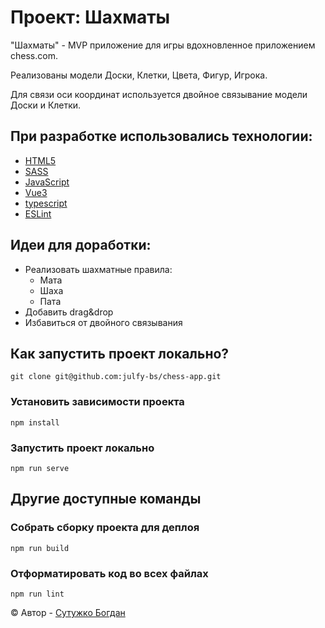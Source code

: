 # Проект: Шахматы

"Шахматы" - MVP приложение для игры вдохновленное приложением chess.com.

Реализованы модели Доски, Клетки, Цвета, Фигур, Игрока. 

Для связи оси координат используется двойное связывание модели Доски и Клетки.



## При разработке использовались технологии:
- [HTML5][html]
- [SASS][sass]
- [JavaScript][js]
- [Vue3][vue]
- [typescript][ts]
- [ESLint][es-lint]

## Идеи для доработки:
- Реализовать шахматные правила:
    + Мата
    + Шаха
    + Пата
- Добавить drag&drop
- Избавиться от двойного связывания

## Как запустить проект локально?

```
git clone git@github.com:julfy-bs/chess-app.git
```
### Установить зависимости проекта

```
npm install
```

### Запустить проект локально

```
npm run serve
```

## Другие доступные команды

### Собрать сборку проекта для деплоя

```
npm run build
```

### Отформатировать код во всех файлах

```
npm run lint
```

&copy; Автор - [Сутужко Богдан][author-portfolio]

[//]: # 'Общие переменные автора'
[author-portfolio]: https://julfy-bs.github.io/portfolio/

[//]: # 'Переменные используемых технологий'
[html]: https://html5.org/
[sass]: https://sass-lang.com/
[js]: https://www.javascript.com/
[vue]: https://vuejs.org/
[ts]: https://www.typescriptlang.org/
[es-lint]: https://eslint.org/